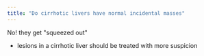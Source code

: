 ```yaml
---
title: "Do cirrhotic livers have normal incidental masses"
---
```

No! they get &quot;squeezed out&quot;
- lesions in a cirrhotic liver should be treated with more suspicion

